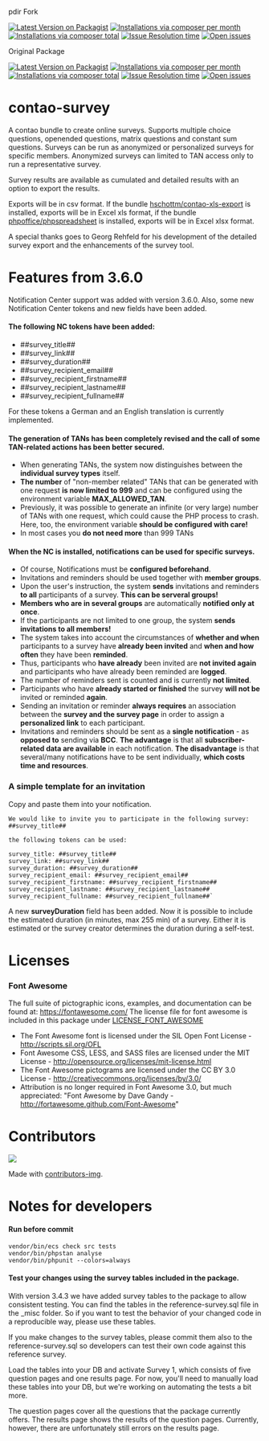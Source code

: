pdir Fork

[![Latest Version on Packagist](http://img.shields.io/packagist/v/pdir/contao-survey.svg?style=flat)](https://packagist.org/packages/pdir/contao-survey)
[![Installations via composer per month](http://img.shields.io/packagist/dm/pdir/contao-survey.svg?style=flat)](https://packagist.org/packages/pdir/contao-survey)
[![Installations via composer total](http://img.shields.io/packagist/dt/pdir/contao-survey.svg?style=flat)](https://packagist.org/packages/pdir/contao-survey)
<a href="https://github.com/pdir/contao-survey/issues?q=is%3Aissue+is%3Aopen+sort%3Aupdated-desc"><img alt="Issue Resolution time" src="http://isitmaintained.com/badge/resolution/pdir/contao-survey.svg"></a>
<a href="https://github.com/pdir/contao-survey/issues?q=is%3Aissue+is%3Aopen+sort%3Aupdated-desc"><img alt="Open issues" src="http://isitmaintained.com/badge/open/pdir/contao-survey.svg"></a>
<a href="https://codecov.io/gh/pdir/contao-survey"><img src="https://codecov.io/gh/pdir/contao-survey/branch/master/graph/badge.svg" alt></a>
<a href="https://github.com/pdir/contao-survey/actions"><img src="https://github.com/pdir/contao-survey/actions/workflows/ci.yml/badge.svg?branch=master" alt></a>

Original Package

[![Latest Version on Packagist](http://img.shields.io/packagist/v/hschottm/contao-survey.svg?style=flat)](https://packagist.org/packages/hschottm/contao-survey)
[![Installations via composer per month](http://img.shields.io/packagist/dm/hschottm/contao-survey.svg?style=flat)](https://packagist.org/packages/hschottm/contao-survey)
[![Installations via composer total](http://img.shields.io/packagist/dt/hschottm/contao-survey.svg?style=flat)](https://packagist.org/packages/hschottm/contao-survey)
<a href="https://github.com/hschottm/survey_ce/issues?q=is%3Aissue+is%3Aopen+sort%3Aupdated-desc"><img alt="Issue Resolution time" src="http://isitmaintained.com/badge/resolution/hschottm/survey_ce.svg"></a>
<a href="https://github.com/hschottm/survey_ce/issues?q=is%3Aissue+is%3Aopen+sort%3Aupdated-desc"><img alt="Open issues" src="http://isitmaintained.com/badge/open/hschottm/survey_ce.svg"></a>

# contao-survey
A contao bundle to create online surveys. Supports multiple choice questions, openended questions, matrix questions and constant sum questions. Surveys can be run as anonymized or personalized surveys for specific members. Anonymized surveys can limited to TAN access only to run a representative survey.

Survey results are available as cumulated and detailed results with an option to export the results.

Exports will be in csv format. If the bundle [hschottm/contao-xls-export](https://packagist.org/packages/hschottm/contao-xls-export) is installed, exports will be in Excel xls format, if the bundle [phpoffice/phpspreadsheet](https://packagist.org/packages/phpoffice/phpspreadsheet) is installed, exports will be in Excel xlsx format.

A special thanks goes to Georg Rehfeld for his development of the detailed survey export and the enhancements of the survey tool.

# Features from 3.6.0
Notification Center support was added with version 3.6.0. Also, some new Notification Center tokens and new fields have been added.
#### The following NC tokens have been added:
- ##survey_title##
- ##survey_link##
- ##survey_duration##
- ##survey_recipient_email##
- ##survey_recipient_firstname##
- ##survey_recipient_lastname##
- ##survey_recipient_fullname##

For these tokens a German and an English translation is currently implemented.

#### The generation of TANs has been completely revised and the call of some TAN-related actions has been better secured.
- When generating TANs, the system now distinguishes between the **individual survey types** itself.
- **The number** of "non-member related" TANs that can be generated with one request **is now limited to 999** and
can be configured using the environment variable **MAX_ALLOWED_TAN**.
- Previously, it was possible to generate an infinite (or very large) number of TANs with one request,
which could cause the PHP process to crash. Here, too, the environment variable **should be configured with care!**
- In most cases you **do not need more** than 999 TANs

#### When the NC is installed, notifications can be used for specific surveys.
- Of course, Notifications must be **configured beforehand**.
- Invitations and reminders should be used together with **member groups**.
- Upon the user's instruction, the system **sends** invitations and reminders **to all** participants of a survey. **This can be serveral groups!**
- **Members who are in several groups** are automatically **notified only at once**.
- If the participants are not limited to one group, the system **sends invitations to all members!**
- The system takes into account the circumstances of **whether and when** participants to a survey have **already been invited** and **when and how often** they have been **reminded**.
- Thus, participants who **have already** been invited are **not invited again** and participants who have already been reminded are **logged**.
- The number of reminders sent is counted and is currently **not limited**.
- Participants who have **already started or finished** the survey **will not be** invited or reminded **again**.
- Sending an invitation or reminder **always requires** an association between the **survey and the survey page** in order to assign a **personalized link** to each participant.
- Invitations and reminders should be sent as a **single notification** - as **opposed to** sending via **BCC**.
**The advantage** is that all **subscriber-related data are available** in each notification.
**The disadvantage** is that several/many notifications have to be sent individually, **which costs time and resources**.

### A simple template for an invitation
Copy and paste them into your notification.
````
We would like to invite you to participate in the following survey: ##survey_title##

the following tokens can be used:

survey_title: ##survey_title##
survey_link: ##survey_link##
survey_duration: ##survey_duration##
survey_recipient_email: ##survey_recipient_email##
survey_recipient_firstname: ##survey_recipient_firstname##
survey_recipient_lastname: ##survey_recipient_lastname##
survey_recipient_fullname: ##survey_recipient_fullname##`
````

A new **surveyDuration** field has been added. Now it is possible to include the estimated duration (in minutes, max 255 min) of a survey. Either it is estimated or the survey creator determines the duration during a self-test.

# Licenses
### Font Awesome
The full suite of pictographic icons, examples, and documentation can be found at: https://fontawesome.com/
The license file for font awesome is included in this package under [LICENSE_FONT_AWESOME](https://github.com/contao-themes-net/font-awesome-inserttag-bundle/blob/main/LICENSE_FONT_AWESOME)
- The Font Awesome font is licensed under the SIL Open Font License - http://scripts.sil.org/OFL
- Font Awesome CSS, LESS, and SASS files are licensed under the MIT License - http://opensource.org/licenses/mit-license.html
- The Font Awesome pictograms are licensed under the CC BY 3.0 License - http://creativecommons.org/licenses/by/3.0/
- Attribution is no longer required in Font Awesome 3.0, but much appreciated: "Font Awesome by Dave Gandy - http://fortawesome.github.com/Font-Awesome"

# Contributors

<a href = "https://github.com/pdir/contao-survey/graphs/contributors">
  <img src = "https://contrib.rocks/image?repo=pdir/contao-survey"/>
</a>

Made with [contributors-img](https://contrib.rocks).

# Notes for developers

#### Run before commit

    vendor/bin/ecs check src tests
    vendor/bin/phpstan analyse
    vendor/bin/phpunit --colors=always


#### Test your changes using the survey tables included in the package.

With version 3.4.3 we have added survey tables to the package to allow consistent testing. You can find the tables in the
reference-survey.sql file in the _misc folder. So if you want to test the behavior of your changed code in a
reproducible way, please use these tables.

If you make changes to the survey tables, please commit them also to the reference-survey.sql so developers can
test their own code against this reference survey.

Load the tables into your DB and activate Survey 1, which consists of
five question pages and one results page. For now, you'll need to manually load these tables into your DB, but
we're working on automating the tests a bit more.

The question pages cover all the questions that the package currently offers. The results page shows the results
of the question pages. Currently, however, there are unfortunately still errors on the results page.


